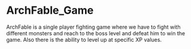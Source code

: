 # ArchFable_Game
ArchFable is a single player fighting game where we have to fight with different monsters and reach to the boss level and defeat him to win the game. Also there is the ability to level up at specific XP values.
